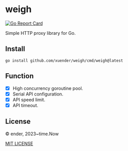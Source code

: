 # weigh

[![Go Report Card](https://goreportcard.com/badge/github.com/xuender/weigh)](https://goreportcard.com/report/github.com/xuender/weigh)

Simple HTTP proxy library for Go.

## Install

```shell
go install github.com/xuender/weigh/cmd/weigh@latest
```

## Function

* [x] High concurrency goroutine pool.
* [x] Serial API configuration.
* [x] API speed limit.
* [x] API timeout.

## License

© ender, 2023~time.Now

[MIT LICENSE](https://github.com/xuender/weigh/blob/master/LICENSE)
